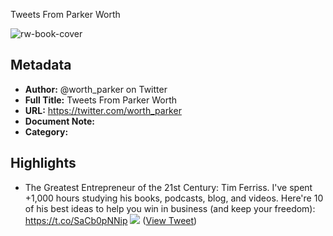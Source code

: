 Tweets From Parker Worth

![rw-book-cover](https://pbs.twimg.com/profile_images/1696299963871899648/Nts-riLx.png)

## Metadata
- **Author:** @worth_parker on Twitter
- **Full Title:** Tweets From Parker Worth
- **URL:** https://twitter.com/worth_parker
- **Document Note:** 
- **Category:**

## Highlights
- The Greatest Entrepreneur of the 21st Century:
  Tim Ferriss.
  I've spent +1,000 hours studying his books, podcasts, blog, and videos.
  Here're 10 of his best ideas to help you win in business (and keep your freedom): https://t.co/SaCb0pNNip
  ![](https://pbs.twimg.com/media/FzTw3KYWIAIw9hd.jpg) ([View Tweet](https://twitter.com/worth_parker/status/1672226268882796545))
